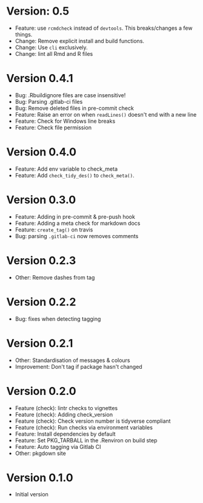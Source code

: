 # Version: 0.5
  * Feature: use `rcmdcheck` instead of `devtools`. This breaks/changes a few things.
  * Change: Remove explicit install and build functions.
  * Change: Use `cli` exclusively.
  * Change: lint all Rmd and R files
  
# Version 0.4.1
  * Bug: .Rbuildignore files are case insensitive!
  * Bug: Parsing .gitlab-ci files
  * Bug: Remove deleted files in pre-commit check
  * Feature: Raise an error on when `readLines()` doesn't end with a new line
  * Feature: Check for Windows line breaks
  * Feature: Check file permission

# Version 0.4.0
  * Feature: Add env variable to check_meta
  * Feature: Add `check_tidy_des()` to `check_meta()`.

# Version 0.3.0
  * Feature: Adding in pre-commit & pre-push hook
  * Feature: Adding a meta check for markdown docs
  * Feature: `create_tag()` on travis
  * Bug: parsing `.gitlab-ci` now removes comments

# Version 0.2.3
  * Other: Remove dashes from tag

# Version 0.2.2
  * Bug: fixes when detecting tagging

# Version 0.2.1
  * Other: Standardisation of messages & colours
  * Improvement: Don't tag if package hasn't changed

# Version 0.2.0
  * Feature (check): lintr checks to vignettes
  * Feature (check): Adding check_version
  * Feature (check): Check version number is tidyverse compliant
  * Feature (check): Run checks via environment variables
  * Feature: Install dependencies by default
  * Feature: Set PKG_TARBALL in the .Renviron on build step
  * Feature: Auto tagging via Gitlab CI
  * Other: pkgdown site

# Version 0.1.0
  * Initial version
